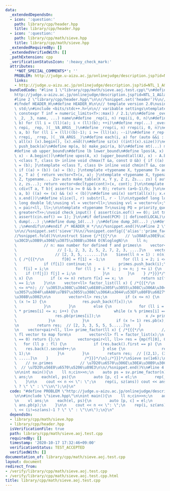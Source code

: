 ```yaml
---
data:
  _extendedDependsOn:
  - icon: ':question:'
    path: library/cpp/header.hpp
    title: library/cpp/header.hpp
  - icon: ':question:'
    path: library/cpp/math/sieve.hpp
    title: library/cpp/math/sieve.hpp
  _extendedRequiredBy: []
  _extendedVerifiedWith: []
  _pathExtension: cpp
  _verificationStatusIcon: ':heavy_check_mark:'
  attributes:
    '*NOT_SPECIAL_COMMENTS*': ''
    PROBLEM: http://judge.u-aizu.ac.jp/onlinejudge/description.jsp?id=NTL_1_A&lang=ja
    links:
    - http://judge.u-aizu.ac.jp/onlinejudge/description.jsp?id=NTL_1_A&lang=ja
  bundledCode: "#line 1 \"library/cpp/math/sieve.aoj.test.cpp\"\n#define PROBLEM \"\
    http://judge.u-aizu.ac.jp/onlinejudge/description.jsp?id=NTL_1_A&lang=ja\"\n\n\
    #line 2 \"library/cpp/header.hpp\"\n\n//%snippet.set('header')%\n//%snippet.fold()%\n\
    #ifndef HEADER_H\n#define HEADER_H\n\n// template version 2.0\nusing namespace\
    \ std;\n#include <bits/stdc++.h>\n\n// varibable settings\ntemplate <class T>\
    \ constexpr T inf = numeric_limits<T>::max() / 2.1;\n\n#define _overload3(_1,\
    \ _2, _3, name, ...) name\n#define _rep(i, n) repi(i, 0, n)\n#define repi(i, a,\
    \ b) for (ll i = (ll)(a); i < (ll)(b); ++i)\n#define rep(...) _overload3(__VA_ARGS__,\
    \ repi, _rep, )(__VA_ARGS__)\n#define _rrep(i, n) rrepi(i, 0, n)\n#define rrepi(i,\
    \ a, b) for (ll i = (ll)((b)-1); i >= (ll)(a); --i)\n#define r_rep(...) _overload3(__VA_ARGS__,\
    \ rrepi, _rrep, )(__VA_ARGS__)\n#define each(i, a) for (auto &&i : a)\n#define\
    \ all(x) (x).begin(), (x).end()\n#define sz(x) ((int)(x).size())\n#define pb(a)\
    \ push_back(a)\n#define mp(a, b) make_pair(a, b)\n#define mt(...) make_tuple(__VA_ARGS__)\n\
    #define ub upper_bound\n#define lb lower_bound\n#define lpos(A, x) (lower_bound(all(A),\
    \ x) - A.begin())\n#define upos(A, x) (upper_bound(all(A), x) - A.begin())\ntemplate\
    \ <class T, class U> inline void chmax(T &a, const U &b) { if ((a) < (b)) (a)\
    \ = (b); }\ntemplate <class T, class U> inline void chmin(T &a, const U &b) {\
    \ if ((a) > (b)) (a) = (b); }\ntemplate <typename X, typename T> auto make_table(X\
    \ x, T a) { return vector<T>(x, a); }\ntemplate <typename X, typename Y, typename\
    \ Z, typename... Zs> auto make_table(X x, Y y, Z z, Zs... zs) { auto cont = make_table(y,\
    \ z, zs...); return vector<decltype(cont)>(x, cont); }\n\ntemplate <class T> T\
    \ cdiv(T a, T b){ assert(a >= 0 && b > 0); return (a+b-1)/b; }\n\n#define is_in(x,\
    \ a, b) ((a) <= (x) && (x) < (b))\n#define uni(x) sort(all(x)); x.erase(unique(all(x)),\
    \ x.end())\n#define slice(l, r) substr(l, r - l)\n\ntypedef long long ll;\ntypedef\
    \ long double ld;\nusing vl = vector<ll>;\nusing vvl = vector<vl>;\nusing pll\
    \ = pair<ll, ll>;\n\ntemplate <typename T>\nusing PQ = priority_queue<T, vector<T>,\
    \ greater<T>>;\nvoid check_input() { assert(cin.eof() == 0); int tmp; cin >> tmp;\
    \ assert(cin.eof() == 1); }\n\n#if defined(PCM) || defined(LOCAL)\n#else\n#define\
    \ dump(...) ;\n#define dump_1d(...) ;\n#define dump_2d(...) ;\n#define cerrendl\
    \ ;\n#endif\n\n#endif /* HEADER_H */\n//%snippet.end()%\n#line 2 \"library/cpp/math/sieve.hpp\"\
    \n\n//%snippet.set('sieve')%\n//%snippet.config({'alias':'prime_factor_by_sieve'})%\n\
    //%snippet.fold()%\n\nstruct Sieve {/*{{{*/\n    // \u30A8\u30E9\u30C8\u30B9\u30C6\
    \u30CD\u30B9\u306E\u3075\u308B\u3044 O(NloglogN)\n    ll n;                  \
    \            // n: max number for defined f and primes\n    vector<ll> f;    \
    \                  // [-1, 2, 3, 2, 5, 2, 7, 2, 3, ....]\n    vector<ll> primes;\
    \                 // [2, 3, 5, .......]\n    Sieve(ll n = 1) : n(n), f(n + 1)\
    \ { /*{{{*/\n        f[0] = f[1] = -1;\n        for (ll i = 2; i <= n; ++i) {\n\
    \            if (f[i]) continue;\n            primes.push_back(i);\n         \
    \   f[i] = i;\n            for (ll j = i * i; j <= n; j += i) {\n            \
    \    if (!f[j]) f[j] = i;\n            }\n        }\n    } /*}}}*/\n    bool is_prime(ll\
    \ x) {\n        if (x <= n) return f[x] == x; \n        return sz(factor_list(x))\
    \ == 1;\n    }\n\n    vector<ll> factor_list(ll x) { /*{{{*/\n        assert(x\
    \ <= n*n); // \u3053\u308C\u304C\u6E80\u305F\u3055\u308C\u306A\u3044\u3068\u6B63\
    \u3057\u304F\u8A08\u7B97\u3055\u308C\u306A\u3044\u53EF\u80FD\u6027\u304C\u3042\
    \u308B\u3002\n\n        vector<ll> res;\n        if (x <= n) {\n            while\
    \ (x != 1) {\n                res.push_back(f[x]);\n                x /= f[x];\n\
    \            }\n        }\n        else {\n            for (ll i = 0; primes[i]\
    \ * primes[i] <= x; i++) {\n                while (x % primes[i] == 0) {\n   \
    \                 res.pb(primes[i]);\n                    x /= primes[i];\n  \
    \              }\n            }\n            if (x != 1) res.pb(x);\n        }\n\
    \n        return res;  // [2, 3, 3, 5, 5, 5.....]\n    }                /*}}}*/\n\
    \n    vector<pair<ll, ll>> prime_factor(ll x) { /*{{{*/\n        // just change\
    \ fl vector to map form\n        vector<ll> fl = factor_list(x);\n        if (fl.size()\
    \ == 0) return {};\n        vector<pair<ll, ll>> res = {mp(fl[0], 0)};\n     \
    \   for (ll p : fl) {\n            if (res.back().first == p) {\n            \
    \    res.back().second++;\n            } else {\n                res.emplace_back(p,\
    \ 1);\n            }\n        }\n        return res;  // [(2,1), (3,2), (5,3),\
    \ .....]\n    }                /*}}}*/\n};/*}}}*/\nSieve sv(1e6);\n// How to use\n\
    \    // sv.primes            // \u7D20\u6570\u306E\u30EA\u30B9\u30C8\n    // sv.prime_factor(x);\
    \  // \u7D20\u56E0\u6570\u5206\u89E3\n\n//%snippet.end()%\n#line 4 \"library/cpp/math/sieve.aoj.test.cpp\"\
    \n\nint main(){\n    ll n;cin>>n;\n    auto ps = sv.prime_factor(n);\n\n    vl\
    \ ans;\n    each(el, ps){\n        auto [p, c] = el;\n        rep(_, c) ans.pb(p);\n\
    \    }\n\n    cout << n << \": \";\n    rep(i, sz(ans)) cout << ans[i] << (i!=sz(ans)-1\
    \ ? \" \" : \"\\n\");\n}\n"
  code: "#define PROBLEM \"http://judge.u-aizu.ac.jp/onlinejudge/description.jsp?id=NTL_1_A&lang=ja\"\
    \n\n#include \"sieve.hpp\"\n\nint main(){\n    ll n;cin>>n;\n    auto ps = sv.prime_factor(n);\n\
    \n    vl ans;\n    each(el, ps){\n        auto [p, c] = el;\n        rep(_, c)\
    \ ans.pb(p);\n    }\n\n    cout << n << \": \";\n    rep(i, sz(ans)) cout << ans[i]\
    \ << (i!=sz(ans)-1 ? \" \" : \"\\n\");\n}\n"
  dependsOn:
  - library/cpp/math/sieve.hpp
  - library/cpp/header.hpp
  isVerificationFile: true
  path: library/cpp/math/sieve.aoj.test.cpp
  requiredBy: []
  timestamp: '2020-10-17 17:32:46+09:00'
  verificationStatus: TEST_ACCEPTED
  verifiedWith: []
documentation_of: library/cpp/math/sieve.aoj.test.cpp
layout: document
redirect_from:
- /verify/library/cpp/math/sieve.aoj.test.cpp
- /verify/library/cpp/math/sieve.aoj.test.cpp.html
title: library/cpp/math/sieve.aoj.test.cpp
---
```

